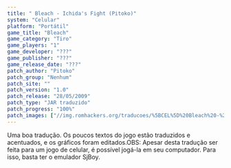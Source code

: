 ```yaml
---
title: " Bleach - Ichida's Fight (Pitoko)"
system: "Celular"
platform: "Portátil"
game_title: "Bleach"
game_category: "Tiro"
game_players: "1"
game_developer: "???"
game_publisher: "???"
game_release_date: "???"
patch_author: "Pitoko"
patch_group: "Nenhum"
patch_site: ""
patch_version: "1.0"
patch_release: "28/05/2009"
patch_type: "JAR traduzido"
patch_progress: "100%"
patch_images: ["//img.romhackers.org/traducoes/%5BCEL%5D%20Bleach%20-%20Pitoko%20-%201.png","//img.romhackers.org/traducoes/%5BCEL%5D%20Bleach%20-%20Pitoko%20-%202.png","//img.romhackers.org/traducoes/%5BCEL%5D%20Bleach%20-%20Pitoko%20-%203.png"]
---
```

Uma boa tradução. Os poucos textos do jogo estão traduzidos e acentuados, e os gráficos foram editados.OBS: Apesar desta tradução ser feita para um jogo de celular, é possível jogá-la em seu computador. Para isso, basta ter o emulador SjBoy.
